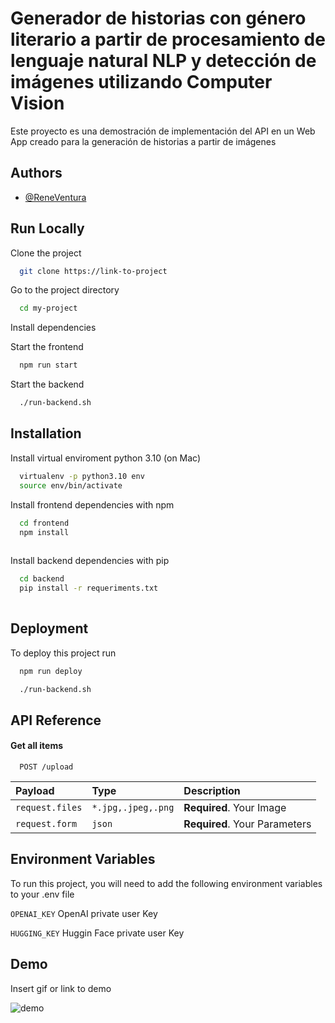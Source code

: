 
# Generador de historias con género literario a partir de procesamiento de lenguaje natural NLP y detección de imágenes utilizando Computer Vision

Este proyecto es una demostración de implementación del API en un Web App creado para la generación de historias a partir de imágenes

## Authors

- [@ReneVentura](https://github.com/ReneVentura)


## Run Locally

Clone the project

```bash
  git clone https://link-to-project
```

Go to the project directory

```bash
  cd my-project
```

Install dependencies


Start the frontend

```bash
  npm run start
```

Start the backend

```bash
  ./run-backend.sh
```


## Installation

Install virtual enviroment python 3.10
(on Mac)
```bash 
  virtualenv -p python3.10 env
  source env/bin/activate
```
Install frontend dependencies with npm

```bash
  cd frontend
  npm install 
  
```

Install backend dependencies with pip

```bash
  cd backend
  pip install -r requeriments.txt 
  
```
## Deployment

To deploy this project run

```bash
  npm run deploy
```

```bash
  ./run-backend.sh
```
## API Reference

#### Get all items

```http
  POST /upload
```

| Payload | Type     | Description                |
| :-------- | :------- | :------------------------- |
| `request.files` | `*.jpg,.jpeg,.png` | **Required**. Your Image |
| `request.form` | `json` | **Required**. Your Parameters |



## Environment Variables

To run this project, you will need to add the following environment variables to your .env file

`OPENAI_KEY` OpenAI private user Key

`HUGGING_KEY` Huggin Face private user Key


## Demo

Insert gif or link to demo

![demo]([https://www.veed.io/view/68ec9c6e-c255-4583-97a1-bace0d7054b4?panel=share](https://www.veed.io/view/68ec9c6e-c255-4583-97a1-bace0d7054b4?panel=share)https://www.veed.io/view/68ec9c6e-c255-4583-97a1-bace0d7054b4?panel=share)
